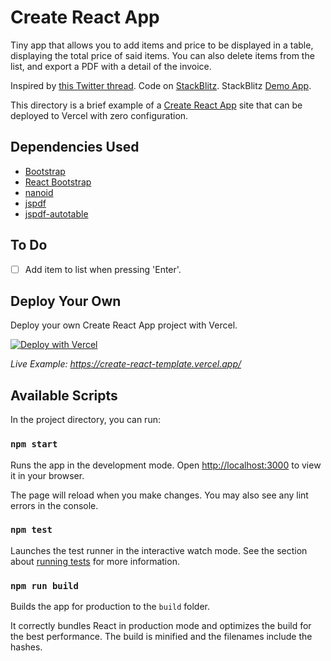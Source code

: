 # Create React App

Tiny app that allows you to add items and price to be displayed in a table, displaying the total price of said items. You can also delete items from the list, and export a PDF with a detail of the invoice.

Inspired by [this Twitter thread](https://twitter.com/fmontes/status/1535427477459197952).
Code on [StackBlitz](https://stackblitz.com/edit/react-31jrxv?file=src/App.js).
StackBlitz [Demo App](https://react-31jrxv.stackblitz.io).

This directory is a brief example of a [Create React App](https://github.com/facebook/create-react-app) site that can be deployed to Vercel with zero configuration.

## Dependencies Used

- [Bootstrap](https://www.npmjs.com/package/bootstrap)
- [React Bootstrap](https://www.npmjs.com/package/react-bootstrap)
- [nanoid](https://www.npmjs.com/package/nanoid)
- [jspdf](https://www.npmjs.com/package/jspdf)
- [jspdf-autotable](https://www.npmjs.com/package/jspdf-autotable)

## To Do

- [ ] Add item to list when pressing 'Enter'.

## Deploy Your Own

Deploy your own Create React App project with Vercel.

[![Deploy with Vercel](https://vercel.com/button)](https://vercel.com/new/clone?repository-url=https://github.com/vercel/vercel/tree/main/examples/create-react-app&template=create-react-app)

_Live Example: https://create-react-template.vercel.app/_

## Available Scripts

In the project directory, you can run:

### `npm start`

Runs the app in the development mode. Open [http://localhost:3000](http://localhost:3000) to view it in your browser.

The page will reload when you make changes. You may also see any lint errors in the console.

### `npm test`

Launches the test runner in the interactive watch mode. See the section about [running tests](https://facebook.github.io/create-react-app/docs/running-tests) for more information.

### `npm run build`

Builds the app for production to the `build` folder.

It correctly bundles React in production mode and optimizes the build for the best performance. The build is minified and the filenames include the hashes.
